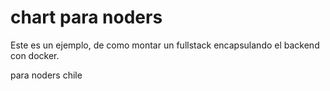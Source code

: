 # chart para noders

Este es un ejemplo, de como montar un fullstack encapsulando el backend con docker. 

para noders chile

